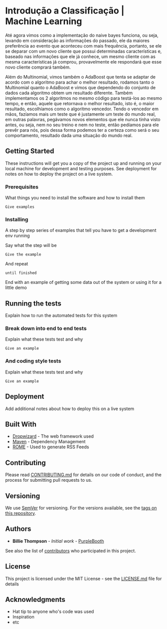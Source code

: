 # Introdução a Classificação | Machine Learning

Até agora vimos como a implementação do naive bayes funciona, ou seja, levando em consideração as informações do passado, ele da maiores preferência ao evento que aconteceu com mais frequência, portanto, se ele se deparar com um novo cliente que possui determinadas características e, baseado nas informações que ele já conhece, um mesmo cliente com as mesma características já comprou, provavelmente ele respondará que esse novo cliente comprará também.

Além do Multinomial, vimos também o AdaBoost que tenta se adaptar de acordo com o algoritmo para achar o melhor resultado, rodamos tanto o Multinomial quanto o AdaBoost e vimos que dependendo do conjunto de dados cada algoritmo obtem um resultado diferente. Também implementamos os 2 algoritmos no mesmo código para testá-los ao mesmo tempo, e então, aquele que retornava o melhor resultado, isto é, o maior resultado, escolhíamos como o algoritmo vencedor. Tendo o vencedor em mãos, fazíamos mais um teste que é justamente um teste do mundo real, em outras palavras, pegávamos novos elementos que ele nunca tinha visto antes, ou seja, nem no seu treino e nem no teste, então pedíamos para ele prevêr para nós, pois dessa forma podemos ter a certeza como será o seu comportamento, resultado dada uma situação do mundo real.

## Getting Started

These instructions will get you a copy of the project up and running on your local machine for development and testing purposes. See deployment for notes on how to deploy the project on a live system.

### Prerequisites

What things you need to install the software and how to install them

```
Give examples
```

### Installing

A step by step series of examples that tell you have to get a development env running

Say what the step will be

```
Give the example
```

And repeat

```
until finished
```

End with an example of getting some data out of the system or using it for a little demo

## Running the tests

Explain how to run the automated tests for this system

### Break down into end to end tests

Explain what these tests test and why

```
Give an example
```

### And coding style tests

Explain what these tests test and why

```
Give an example
```

## Deployment

Add additional notes about how to deploy this on a live system

## Built With

* [Dropwizard](http://www.dropwizard.io/1.0.2/docs/) - The web framework used
* [Maven](https://maven.apache.org/) - Dependency Management
* [ROME](https://rometools.github.io/rome/) - Used to generate RSS Feeds

## Contributing

Please read [CONTRIBUTING.md](https://gist.github.com/PurpleBooth/b24679402957c63ec426) for details on our code of conduct, and the process for submitting pull requests to us.

## Versioning

We use [SemVer](http://semver.org/) for versioning. For the versions available, see the [tags on this repository](https://github.com/your/project/tags).

## Authors

* **Billie Thompson** - *Initial work* - [PurpleBooth](https://github.com/PurpleBooth)

See also the list of [contributors](https://github.com/your/project/contributors) who participated in this project.

## License

This project is licensed under the MIT License - see the [LICENSE.md](LICENSE.md) file for details

## Acknowledgments

* Hat tip to anyone who's code was used
* Inspiration
* etc
